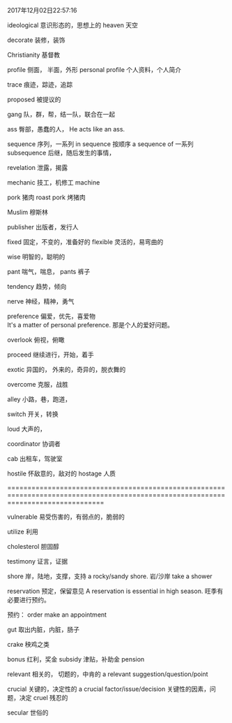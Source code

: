 2017年12月02日22:57:16

ideological			意识形态的，思想上的
heaven				天空


decorate			装修，装饰

Christianity			基督教


profile				侧面， 半面，外形
personal profile	个人资料，个人简介

trace				痕迹，踪迹，追踪



proposed			被提议的

gang				队，群，帮，结一队，联合在一起

ass 				臀部，愚蠢的人，
He acts like an ass.

sequence			序列，一系列
in sequence			按顺序
a sequence of		一系列
subsequence			后继，随后发生的事情，

revelation			泄露，揭露

mechanic			技工，机修工
machine

pork				猪肉
roast pork		烤猪肉

Muslim				穆斯林

publisher			出版者，发行人

fixed				固定，不变的，准备好的
flexible			灵活的，易弯曲的

wise				明智的，聪明的


pant				喘气，喘息，
pants				裤子

tendency			趋势，倾向

nerve				神经，精神，勇气

preference			偏爱，优先，喜爱物			
It's a matter of personal preference.
那是个人的爱好问题。

overlook			俯视，俯瞰

proceed				继续进行，开始，着手

exotic				异国的， 外来的，奇异的，脱衣舞的



overcome			克服，战胜



alley				小路，巷，跑道，

switch				开关，转换


loud				大声的，

coordinator			协调者


cab					出租车，驾驶室

hostile				怀敌意的，敌对的
hostage				人质
















====================================================================================================================================

vulnerable			易受伤害的，有弱点的，脆弱的


utilize				利用


cholesterol			胆固醇


testimony			证言，证据


shore				岸，陆地，支撑，支持
a rocky/sandy	shore. 岩/沙岸
take a shower		


reservation			预定，保留意见
A reservation is essential in high season.
旺季有必要进行预约。

预约：
order
make an appointment

gut					取出内脏，内脏，肠子

crake				秧鸡之类


bonus				红利，奖金
subsidy			津贴，补助金
pension


relevant			相关的， 切题的，中肯的
a relevant suggestion/question/point

crucial				关键的，决定性的
a crucial factor/issue/decision		关键性的因素，问题，决定
cruel				残忍的


secular				世俗的











